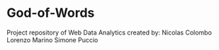 # God-of-Words
Project repository of Web Data Analytics created by: Nicolas Colombo Lorenzo Marino Simone Puccio 
